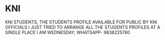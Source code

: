 # KNI
KNI STUDENTS, THE STUDENTS PROFILE AVAILABLE FOR PUBLIC BY KNI OFFICIALS
I JUST TRIED TO ARRANGE ALL THE STUDENTS PROFILES AT A SINGLE PLACE
I AM WEDNESDAY, WHATSAPP- 9838225780
